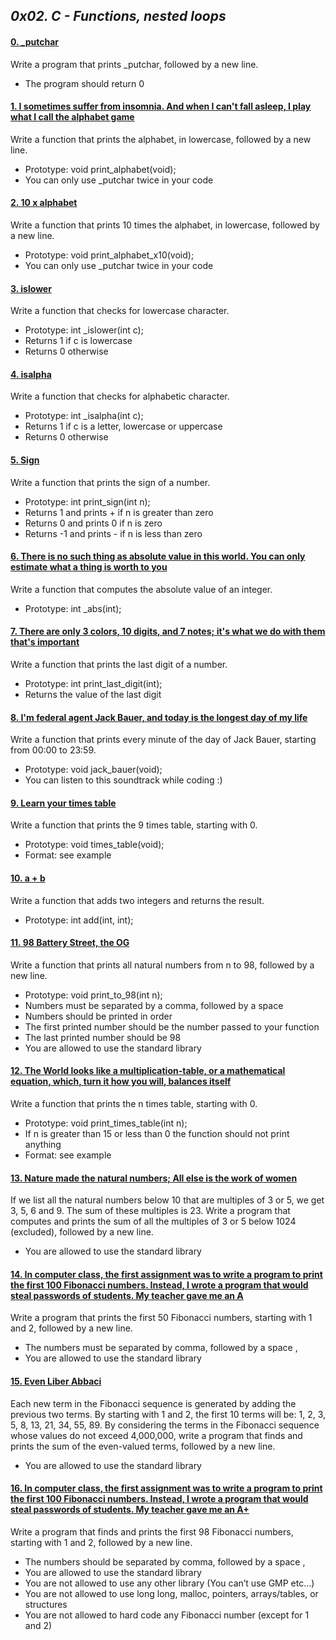 ## *0x02. C - Functions, nested loops*

#### [0. _putchar](0x02-functions_nested_loops/0-putchar.c)

Write a program that prints _putchar, followed by a new line.

- The program should return 0

#### [1. I sometimes suffer from insomnia. And when I can't fall asleep, I play what I call the alphabet game](0x02-functions_nested_loops/1-alphabet.c)

Write a function that prints the alphabet, in lowercase, followed by a new line.

- Prototype: void print_alphabet(void);
- You can only use _putchar twice in your code

#### [2. 10 x alphabet](0x02-functions_nested_loops/2-print_alphabet_x10.c)

Write a function that prints 10 times the alphabet, in lowercase, followed by a new line.

- Prototype: void print_alphabet_x10(void);
- You can only use _putchar twice in your code

#### [3. islower](0x02-functions_nested_loops/3-islower.c)

Write a function that checks for lowercase character.

- Prototype: int _islower(int c);
- Returns 1 if c is lowercase
- Returns 0 otherwise

#### [4. isalpha](0x02-functions_nested_loops/4-isalpha.c)

Write a function that checks for alphabetic character.

- Prototype: int _isalpha(int c);
- Returns 1 if c is a letter, lowercase or uppercase
- Returns 0 otherwise

#### [5. Sign](0x02-functions_nested_loops/5-sign.c)

Write a function that prints the sign of a number.

- Prototype: int print_sign(int n);
- Returns 1 and prints + if n is greater than zero
- Returns 0 and prints 0 if n is zero
- Returns -1 and prints - if n is less than zero

#### [6. There is no such thing as absolute value in this world. You can only estimate what a thing is worth to you](0x02-functions_nested_loops/6-abs.c)

Write a function that computes the absolute value of an integer.

- Prototype: int _abs(int);

#### [7. There are only 3 colors, 10 digits, and 7 notes; it's what we do with them that's important](0x02-functions_nested_loops/7-print_last_digit.c)

Write a function that prints the last digit of a number.

- Prototype: int print_last_digit(int);
- Returns the value of the last digit

#### [8. I'm federal agent Jack Bauer, and today is the longest day of my life](0x02-functions_nested_loops/8-24_hours.c)

Write a function that prints every minute of the day of Jack Bauer, starting from 00:00 to 23:59.

- Prototype: void jack_bauer(void);
- You can listen to this soundtrack while coding :)

#### [9. Learn your times table](0x02-functions_nested_loops/9-times_table.c)

Write a function that prints the 9 times table, starting with 0.

- Prototype: void times_table(void);
- Format: see example

#### [10. a + b](0x02-functions_nested_loops/10-add.c)

Write a function that adds two integers and returns the result.

- Prototype: int add(int, int);

#### [11. 98 Battery Street, the OG](0x02-functions_nested_loops/11-print_to_98.c)

Write a function that prints all natural numbers from n to 98, followed by a new line.

- Prototype: void print_to_98(int n);
- Numbers must be separated by a comma, followed by a space
- Numbers should be printed in order
- The first printed number should be the number passed to your function
- The last printed number should be 98
- You are allowed to use the standard library

#### [12. The World looks like a multiplication-table, or a mathematical equation, which, turn it how you will, balances itself](0x02-functions_nested_loops/100-times_table.c)

Write a function that prints the n times table, starting with 0.

- Prototype: void print_times_table(int n);
- If n is greater than 15 or less than 0 the function should not print anything
- Format: see example

#### [13. Nature made the natural numbers; All else is the work of women](0x02-functions_nested_loops/101-natural.c)

If we list all the natural numbers below 10 that are multiples of 3 or 5, we get 3, 5, 6 and 9. The sum of these multiples is 23. Write a program that computes and prints the sum of all the multiples of 3 or 5 below 1024 (excluded), followed by a new line.

- You are allowed to use the standard library

#### [14. In computer class, the first assignment was to write a program to print the first 100 Fibonacci numbers. Instead, I wrote a program that would steal passwords of students. My teacher gave me an A](0x02-functions_nested_loops/102-fibonacci.c)

Write a program that prints the first 50 Fibonacci numbers, starting with 1 and 2, followed by a new line.

- The numbers must be separated by comma, followed by a space , 
- You are allowed to use the standard library

#### [15. Even Liber Abbaci](0x02-functions_nested_loops/103-fibonacci.c)

Each new term in the Fibonacci sequence is generated by adding the previous two terms. By starting with 1 and 2, the first 10 terms will be: 1, 2, 3, 5, 8, 13, 21, 34, 55, 89. By considering the terms in the Fibonacci sequence whose values do not exceed 4,000,000, write a program that finds and prints the sum of the even-valued terms, followed by a new line.

- You are allowed to use the standard library

#### [16. In computer class, the first assignment was to write a program to print the first 100 Fibonacci numbers. Instead, I wrote a program that would steal passwords of students. My teacher gave me an A+](0x02-functions_nested_loops/104-fibonacci.c)

Write a program that finds and prints the first 98 Fibonacci numbers, starting with 1 and 2, followed by a new line.

- The numbers should be separated by comma, followed by a space ,
- You are allowed to use the standard library
- You are not allowed to use any other library (You can’t use GMP etc…)
- You are not allowed to use long long, malloc, pointers, arrays/tables, or structures
- You are not allowed to hard code any Fibonacci number (except for 1 and 2)



































